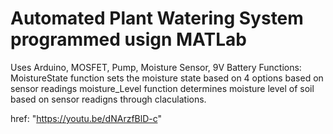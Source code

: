 # Automated Plant Watering System programmed usign MATLab
Uses Arduino, MOSFET, Pump, Moisture Sensor, 9V Battery
Functions: 
MoistureState function sets the moisture state based on 4 options based on sensor readings 
moisture_Level function determines moisture level of soil based on sensor readigns through claculations. 

href: "https://youtu.be/dNArzfBlD-c" 
